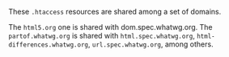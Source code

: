 These `.htaccess` resources are shared among a set of domains.

The `html5.org` one is shared with dom.spec.whatwg.org. The `partof.whatwg.org` is shared with `html.spec.whatwg.org`, `html-differences.whatwg.org`, `url.spec.whatwg.org`, among others.
